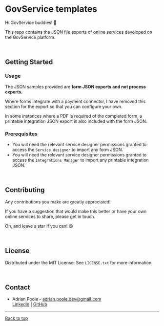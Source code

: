<!-- PROJECT -->

<div id="back-to-top"></div>

# GovService templates

Hi GovService buddies! 👋

This repo contains the JSON file exports of online services developed on the GovService platform.

<p>&nbsp;</p>




<!-- GETTING STARTED -->
## Getting Started

### Usage

The JSON samples provided are **form JSON exports and not process exports.**

Where forms integrate with a payment connector, I have removed this section for the export so that you can configure your own.

In some instances where a PDF is required of the completed form, a printable integration JSON export is also included with the form JSON.


### Prerequisites

* You will need the relevant service designer permissions granted to access the `Service designer` to import any form JSON.
* You will need the relevant service designer permissions granted to access the `Integrations Manager` to import any printable integration JSON.

 <p>&nbsp;</p>
 
 
 
 
<!-- CONTRIBUTING -->
## Contributing

Any contributions you make are greatly appreciated!

If you have a suggestion that would make this better or have your own online services to share, please get in touch.

Oh, and leave a star if you can! 😄


<p>&nbsp;</p>




<!-- LICENSE -->
## License

Distributed under the MIT License. See `LICENSE.txt` for more information.

<p>&nbsp;</p>




<!-- CONTACT -->
## Contact

* Adrian Poole - [adrian.poole.dev@gmail.com][contact-email]<br />
[LinkedIn][linkedin-profile] | [GitHub][github-profile]

---
[Back to top][back-to-top]




<!-- MARKDOWN LINKS -->
[back-to-top]: #back-to-top
[github-profile]: https://github.com/ROMBORAMA "View my LinkedIn profile"
[linkedin-profile]: https://www.linkedin.com/in/adriantransatlantic/ "View my LinkedIn profile"
[contact-email]: mailto:adrian.poole.dev@gmail.com "Send me an email"
